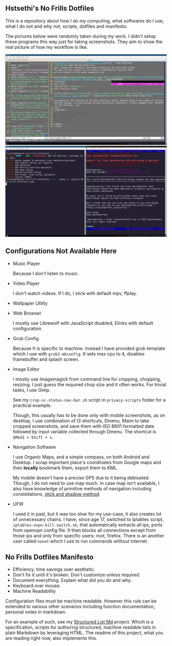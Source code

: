 ## Hstsethi's No Frills Dotfiles

This is a repository about how I do my computing, what softwares do I use, what I do not and why not, scripts, dotfiles and manifesto.

The pictures below  were randomly taken during my work. I didn't setup these programs this way just for taking screenshots. They aim to show the real picture of how my workflow is like.

![Neovim Workflow](hstsethi-no-frills-workflow-1.jpg)
![NeoMutt Git workflow](hstsethi-no-frills-workflow-2.jpg)


## Configurations Not Available Here

- Music Player
  
    Because I don't listen to music.

- Video Player
  
    I don't watch videos. If I do, I  stick with default mpv, ffplay.

- Wallpaper Utility
- Web Browser
 
   I mostly use Librewolf with JavaScript disabled, Elinks with default configuration.

- Grub Config

  Because It is specific to machine. Instead I have provided grub template which I use with `grub2-mkconfig`. It sets max cpu to 4, disables framebuffer and splash screen.

- Image Editor

   I mostly use Imagemagick from command line for cropping, chopping, resizing. I just guess the required chop size and it often works. For trivial tasks, I use Gimp.

  See my `crop-sc-status-nav-bar.sh` script in `privacy-scripts` folder for a practical example.

  Though, this usually has to be done only with mobile screenshots, as on desktop, I use combination of I3 shortcuts, Dmenu, Maim to take cropped screenshots, and save them with  ISO 8601 formatted date followed by input variable collected through Dmenu.  The shortcut is `$Mod1 + Shift + s`.

- Navigation Software
  
    I use Organic Maps, and a simple compass, on both Android and Desktop. I scrap important place's coordinates from Google maps and then **locally** bookmark them, export them to KML.

    My mobile doesn't have a precise GPS due to it being debloated. Though, I do not need to use map much. In case map isn't available, I also have knowledge of primitive methods of navigation including constellations, [stick and shadow method](https://res.cloudinary.com/dkgunni5p/image/upload/primitve-compass-ground_f93fb1.jpg).

- UFW 

    I used it in past, but it was too slow for my use-case, it also creates lot of unnecessary chains. I have, since age 17, switched to Iptables script, `iptables-ovpn-kill-switch.sh`, that automatically extracts all ips, ports from openvpn config file. It then blocks all connections except from those ips and only from specific users: root, firefox. There is an another user called `nonet` which I use to run commands without internet.



## No Frills Dotfiles Manifesto

- Efficiency, time savings over aesthetic.
- Don't fix it until it's broken. Don't customize unless required.
- Document everything. Explain what did you do and why.
- Keyboard over mouse.
- Machine Readability

 Configuration files must be machine readable. However this rule can be extended to various other scenarios including function documentation, personal notes in markdown. 
 
For an example of such, see my  [Structured List Md](https://github.com/hstsethi/structured-list-md) project. Which is a  specification, scripts for authoring structured, machine readable lists in plain Markdown by leveraging HTML. The readme of this project, what you are reading right now, also implements this.
